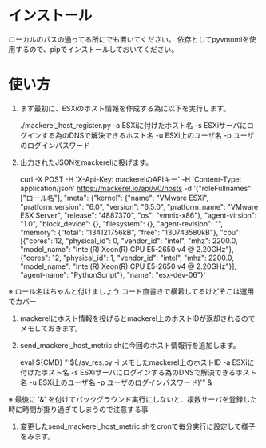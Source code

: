 # インストール

ローカルのパスの通ってる所にでも置いてください。
依存としてpyvmomiを使用するので、pipでインストールしておいてください。

# 使い方

1. まず最初に、ESXiのホスト情報を作成する為に以下を実行します。

    ./mackerel_host_register.py -a ESXiに付けたホスト名 -s ESXiサーバにログインする為のDNSで解決できるホスト名 -u ESXi上のユーザ名 -p ユーザのログインパスワード
1. 出力されたJSONをmackerelに投げます。

    curl -X POST -H 'X-Api-Key: mackerelのAPIキー' -H 'Content-Type: application/json' https://mackerel.io/api/v0/hosts -d '{"roleFullnames": ["ロール名"], "meta": {"kernel": {"name": "VMware ESXi", "pratform_version": "6.0", "version": "6.5.0", "pratform_name": "VMware ESX Server", "release": "4887370", "os": "vmnix-x86"}, "agent-virsion": "1.0", "block_device": {}, "filesystem": {}, "agent-revision": "", "memory": {"total": "134121756kB", "free": "130743580kB"}, "cpu": [{"cores": 12, "physical_id": 0, "vendor_id": "intel", "mhz": 2200.0, "model_name": "Intel(R) Xeon(R) CPU E5-2650 v4 @ 2.20GHz"}, {"cores": 12, "physical_id": 1, "vendor_id": "intel", "mhz": 2200.0, "model_name": "Intel(R) Xeon(R) CPU E5-2650 v4 @ 2.20GHz"}], "agent-name": "PythonScript"}, "name": "esx-dev-06"}'

※ ロール名はちゃんと付けましょう
   コード直書きで横着してるけどそこは運用でカバー

1. mackerelにホスト情報を投げるとmackerel上のホストIDが返却されるのでメモしておきます。

1. send_mackerel_host_metric.shに今回のホスト情報行を追加します。

    eval ${CMD} "'$(./sv_res.py -i メモしたmackerel上のホストID -a ESXiに付けたホスト名 -s ESXiサーバにログインする為のDNSで解決できるホスト名 -u ESXi上のユーザ名 -p ユーザのログインパスワード)'" &

※ 最後に '&' を付けてバックグラウンド実行にしないと、複数サーバを登録した時に時間が掛り過ぎてしまうので注意する事

1. 変更したsend_mackerel_host_metric.shをcronで毎分実行に設定して様子をみます。
